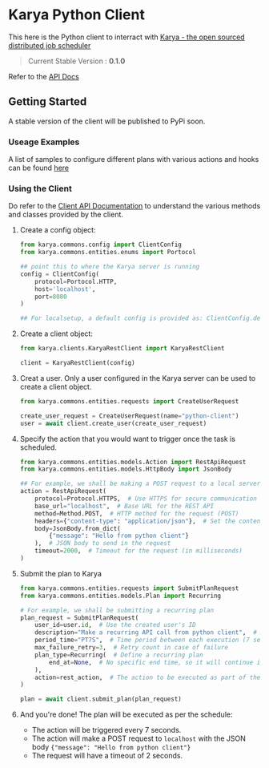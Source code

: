 # Karya Python Client

This here is the Python client to interract with [Karya - the open sourced distributed job scheduler](https://github.com/Saumya-Bhatt/karya)

> Current Stable Version : **0.1.0**

Refer to the [API Docs](https://saumya-bhatt.github.io/karya-python-client)

## Getting Started

A stable version of the client will be published to PyPi soon.

### Useage Examples

A list of samples to configure different plans with various actions and hooks can be found [here]()

### Using the Client

Do refer to the [Client API Documentation](https://saumya-bhatt.github.io/karya-python-client/#module-karya.commons.client) to understand the various methods and classes provided by the client.

1. Create a config object:

    ```python
    from karya.commons.config import ClientConfig
    from karya.commons.entities.enums import Portocol

    ## point this to where the Karya server is running
    config = ClientConfig(
        protocol=Portocol.HTTP,
        host='localhost',
        port=8080
    )

    ## For localsetup, a default config is provided as: ClientConfig.dev()
    ```

2. Create a client object:

    ```python
    from karya.clients.KaryaRestClient import KaryaRestClient

    client = KaryaRestClient(config)
    ```

3. Creat a user. Only a user configured in the Karya server can be used to create a client object.

    ```python
    from karya.commons.entities.requests import CreateUserRequest

    create_user_request = CreateUserRequest(name="python-client")
    user = await client.create_user(create_user_request)
    ```

4. Specify the action that you would want to trigger once the task is scheduled.

    ```python
    from karya.commons.entities.models.Action import RestApiRequest
    from karya.commons.entities.models.HttpBody import JsonBody

    ## For example, we shall be making a POST request to a local server
    action = RestApiRequest(
        protocol=Protocol.HTTPS,  # Use HTTPS for secure communication
        base_url="localhost",  # Base URL for the REST API
        method=Method.POST,  # HTTP method for the request (POST)
        headers={"content-type": "application/json"},  # Set the content type to JSON
        body=JsonBody.from_dict(
            {"message": "Hello from python client"}
        ),  # JSON body to send in the request
        timeout=2000,  # Timeout for the request (in milliseconds)
    )
    ```

5. Submit the plan to Karya

    ```python
    from karya.commons.entities.requests import SubmitPlanRequest
    from karya.commons.entities.models.Plan import Recurring

    # For example, we shall be submitting a recurring plan
    plan_request = SubmitPlanRequest(
        user_id=user.id,  # Use the created user's ID
        description="Make a recurring API call from python client",  # Description of the plan
        period_time="PT7S",  # Time period between each execution (7 seconds)
        max_failure_retry=3,  # Retry count in case of failure
        plan_type=Recurring(  # Define a recurring plan
            end_at=None,  # No specific end time, so it will continue indefinitely
        ),
        action=rest_action,  # The action to be executed as part of the plan (REST API call)
    )

    plan = await client.submit_plan(plan_request)
    ```

6. And you're done! The plan will be executed as per the schedule:

    - The action will be triggered every 7 seconds.
    - The action will make a POST request to `localhost` with the JSON body `{"message": "Hello from python client"}`
    - The request will have a timeout of 2 seconds.